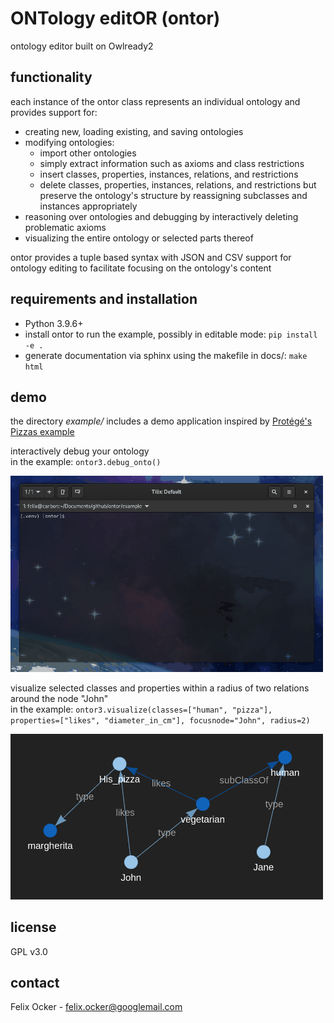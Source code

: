 # ONTology editOR (ontor)
ontology editor built on Owlready2

## functionality
each instance of the ontor class represents an individual ontology and provides support for:
* creating new, loading existing, and saving ontologies
* modifying ontologies:
  * import other ontologies
  * simply extract information such as axioms and class restrictions
  * insert classes, properties, instances, relations, and restrictions
  * delete classes, properties, instances, relations, and restrictions but preserve the ontology's structure by reassigning subclasses and instances appropriately
* reasoning over ontologies and debugging by interactively deleting problematic axioms
* visualizing the entire ontology or selected parts thereof

ontor provides a tuple based syntax with JSON and CSV support for ontology editing to facilitate focusing on the ontology's content

## requirements and installation
* Python 3.9.6+
* install ontor to run the example, possibly in editable mode: ```pip install -e .```
* generate documentation via sphinx using the makefile in docs/: ```make html```

## demo
the directory *example/* includes a demo application inspired by [Protégé's Pizzas example](https://protegewiki.stanford.edu/wiki/Protege4Pizzas10Minutes)

interactively debug your ontology\
in the example: ```ontor3.debug_onto()```

<img src="docs/debug.gif" width="500"/>

visualize selected classes and properties within a radius of two relations around the node "John"\
in the example: ```ontor3.visualize(classes=["human", "pizza"], properties=["likes", "diameter_in_cm"], focusnode="John", radius=2)```

<img src="docs/visualize.png" alt="visualize selected ontology parts" width="500"/>

## license
GPL v3.0

## contact
Felix Ocker - [felix.ocker@googlemail.com](mailto:felix.ocker@googlemail.com)
